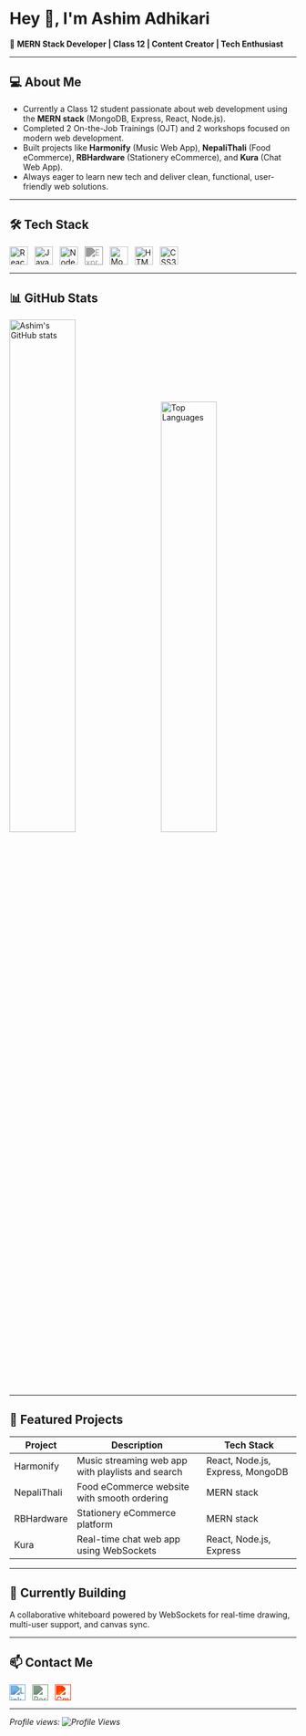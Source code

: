 # Hey 👋, I'm Ashim Adhikari

🚀 **MERN Stack Developer | Class 12 | Content Creator | Tech Enthusiast**

---

## 💻 About Me

- Currently a Class 12 student passionate about web development using the **MERN stack** (MongoDB, Express, React, Node.js).  
- Completed 2 On-the-Job Trainings (OJT) and 2 workshops focused on modern web development.  
- Built projects like **Harmonify** (Music Web App), **NepaliThali** (Food eCommerce), **RBHardware** (Stationery eCommerce), and **Kura** (Chat Web App).  
- Always eager to learn new tech and deliver clean, functional, user-friendly web solutions.

---

## 🛠️ Tech Stack

<p align="left" style="display: flex; gap: 12px; flex-wrap: wrap; align-items: center;">
  <img src="https://cdn.jsdelivr.net/gh/devicons/devicon/icons/react/react-original.svg" width="32" alt="React" />
  <img src="https://cdn.jsdelivr.net/gh/devicons/devicon/icons/javascript/javascript-original.svg" width="32" alt="JavaScript" />
  <img src="https://cdn.jsdelivr.net/gh/devicons/devicon/icons/nodejs/nodejs-original.svg" width="32" alt="Node.js" />
  <img src="https://img.icons8.com/?size=100&id=2ZOaTclOqD4q&format=png&color=000000" width="32" alt="Express" style="filter: brightness(0) invert(0.6);" />
  <img src="https://cdn.jsdelivr.net/gh/devicons/devicon/icons/mongodb/mongodb-original.svg" width="32" alt="MongoDB" />
  <img src="https://cdn.jsdelivr.net/gh/devicons/devicon/icons/html5/html5-original.svg" width="32" alt="HTML5" />
  <img src="https://cdn.jsdelivr.net/gh/devicons/devicon/icons/css3/css3-original.svg" width="32" alt="CSS3" />
</p>

---

## 📊 GitHub Stats

<p>
  <img src="https://github-readme-stats.vercel.app/api?username=ashim-08&show_icons=true&theme=default" alt="Ashim's GitHub stats" width="48%" style="max-width: 100%; margin-right: 4%" />
  <img src="https://github-readme-stats.vercel.app/api/top-langs/?username=ashim-08&layout=compact&theme=default" alt="Top Languages" width="44%" style="max-width: 100%" />
</p>

---

## 🚀 Featured Projects

| Project      | Description                                   | Tech Stack                      |
|--------------|-----------------------------------------------|--------------------------------|
| Harmonify    | Music streaming web app with playlists and search | React, Node.js, Express, MongoDB |
| NepaliThali  | Food eCommerce website with smooth ordering  | MERN stack                     |
| RBHardware   | Stationery eCommerce platform                  | MERN stack                     |
| Kura         | Real-time chat web app using WebSockets       | React, Node.js, Express        |

---

## 🔭 Currently Building

A collaborative whiteboard powered by WebSockets for real-time drawing, multi-user support, and canvas sync.

---

## 📫 Contact Me

<p align="left" style="display: flex; gap: 12px;">
  <a href="https://www.linkedin.com/in/ashim-adhikari-934653379/" target="_blank" rel="noopener noreferrer" title="LinkedIn">
    <img src="https://img.icons8.com/?size=100&id=13930&format=png&color=000000" width="28" alt="LinkedIn" style="filter: invert(31%) sepia(73%) saturate(312%) hue-rotate(169deg) brightness(92%) contrast(91%);" />
  </a>
  <a href="https://ashimwork.netlify.app/" target="_blank" rel="noopener noreferrer" title="Portfolio">
    <img src="https://img.icons8.com/?size=100&id=111593&format=png&color=000000" width="28" alt="Portfolio" style="filter: invert(42%) sepia(60%) saturate(112%) hue-rotate(83deg) brightness(93%) contrast(88%);" />
  </a>
  <a href="mailto:ashimwork1@gmail.com" target="_blank" rel="noopener noreferrer" title="Gmail">
    <img src="https://img.icons8.com/?size=100&id=rUgzXdXFnhmg&format=png&color=0000003" width="28" alt="Gmail" style="filter: invert(26%) sepia(92%) saturate(7041%) hue-rotate(358deg) brightness(96%) contrast(110%);" />
  </a>
</p>

---

*Profile views: ![Profile Views](https://komarev.com/ghpvc/?username=ashim-08)*
